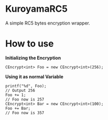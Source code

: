 # KuroyamaRC5
A simple RC5 bytes encryption wrapper.

# How to use
**Initializing the Encryption**
```
CEncrypt<int> Foo = new CEncrypt<int>(256);
```
**Using it as normal Variable**
```
printf("%d", Foo); 
// Output 256
Foo += 1;
// Foo now is 257
CEncrypt<int> Bar = new CEncrypt<int>(100);
Foo += Bar;
// Foo now is 357
```
